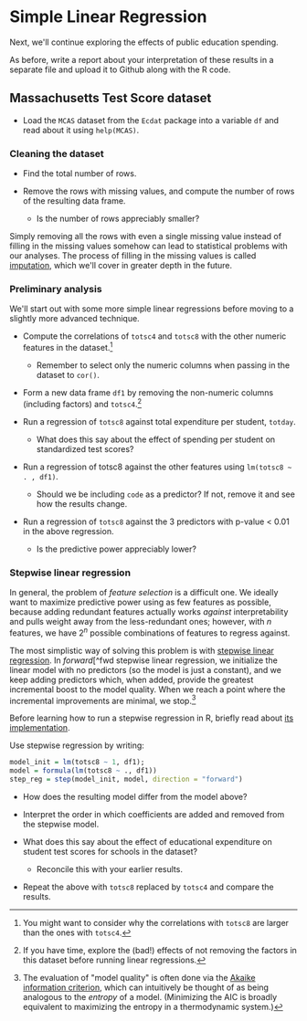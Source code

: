 Simple Linear Regression
========================

Next, we'll continue exploring the effects of public education spending.

As before, write a report about your interpretation of these results in a separate file and upload it to Github along with the R code.

Massachusetts Test Score dataset
--------------------------------

* Load the `MCAS` dataset from the `Ecdat` package into a variable `df` and read about it using `help(MCAS)`.

### Cleaning the dataset ###

* Find the total number of rows.

* Remove the rows with missing values, and compute the number of rows of the resulting data frame.

	* Is the number of rows appreciably smaller?

Simply removing all the rows with even a single missing value instead of filling in the missing values somehow can lead to statistical problems with our analyses. The process of filling in the missing values is called [imputation](https://en.wikipedia.org/wiki/Imputation_(statistics)), which we'll cover in greater depth in the future.

### Preliminary analysis ###

We'll start out with some more simple linear regressions before moving to a slightly more advanced technique.

* Compute the correlations of `totsc4` and `totsc8` with the other numeric features in the dataset.[^why]

	* Remember to select only the numeric columns when passing in the dataset to `cor()`. 

* Form a new data frame `df1` by removing the non-numeric columns (including factors) and `totsc4`.[^fact]

* Run a regression of `totsc8` against total expenditure per student, `totday`.

	* What does this say about the effect of spending per student on standardized test scores?

* Run a regression of totsc8 against the other features using `lm(totsc8 ~ . , df1)`.

	* Should we be including `code` as a predictor? If not, remove it and see how the results change.

* Run a regression of `totsc8` against the 3 predictors with p-value $<$ 0.01 in the above regression.

	* Is the predictive power appreciably lower? 

### Stepwise linear regression ###

In general, the problem of *feature selection* is a difficult one. We ideally want to maximize predictive power using as few features as possible, because adding redundant features actually works *against* interpretability and pulls weight away from the less-redundant ones; however, with $n$ features, we have $2^n$ possible combinations of features to regress against.

The most simplistic way of solving this problem is with [stepwise linear regression](http://people.duke.edu/~rnau/regstep.htm). In *forward*[^fwd stepwise linear regression, we initialize the linear model with no predictors (so the model is just a constant), and we keep adding predictors which, when added, provide the greatest incremental boost to the model quality. When we reach a point where the incremental improvements are minimal, we stop.[^step]


Before learning how to run a stepwise regression in R, briefly read about [its implementation](https://stat.ethz.ch/R-manual/R-devel/library/stats/html/step.html).

Use stepwise regression by writing:

```r
model_init = lm(totsc8 ~ 1, df1);
model = formula(lm(totsc8 ~ ., df1))
step_reg = step(model_init, model, direction = "forward")
```

* How does the resulting model differ from the model above?

* Interpret the order in which coefficients are added and removed from the stepwise model.

* What does this say about the effect of educational expenditure on student test scores for schools in the dataset?

	* Reconcile this with your earlier results.

* Repeat the above with `totsc8` replaced by `totsc4` and compare the results.

[^why]: You might want to consider why the correlations with `totsc8` are larger than the ones with `totsc4`.

[^fact]: If you have time, explore the (bad!) effects of not removing the factors in this dataset before running linear regressions.

[^fwd]: We also have *backward* stepwise linear regression, in which we start with all of the predictors added to the model and successively remove predictors which, when removed, are associated with the smallest incremental drop in model quality. Forward and backward linear regression can be combined for a method where predictors can both be added or removed based on how doing so affects model quality.

[^step]: The evaluation of "model quality" is often done via the [Akaike information criterion](https://en.wikipedia.org/wiki/Akaike_information_criterion), which can intuitively be thought of as being analogous to the *entropy* of a model. (Minimizing the AIC is broadly equivalent to maximizing the entropy in a thermodynamic system.)